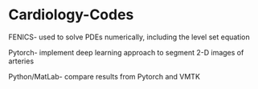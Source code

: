 # Cardiology-Codes

FENICS- used to solve PDEs numerically, including the level set equation

Pytorch- implement deep learning approach to segment 2-D images of arteries

Python/MatLab- compare results from Pytorch and VMTK
